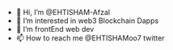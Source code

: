 - 👋 Hi, I’m @EHTISHAM-Afzal
- 👀 I’m interested in web3 Blockchain Dapps 
- 🌱 I’m frontEnd web dev
- 📫 How to reach me @EHTISHAMoo7 twitter 

<!---
EHTISHAM-Afzal/EHTISHAM-Afzal is a ✨ special ✨ repository because its `README.md` (this file) appears on your GitHub profile.
You can click the Preview link to take a look at your changes.
--->
